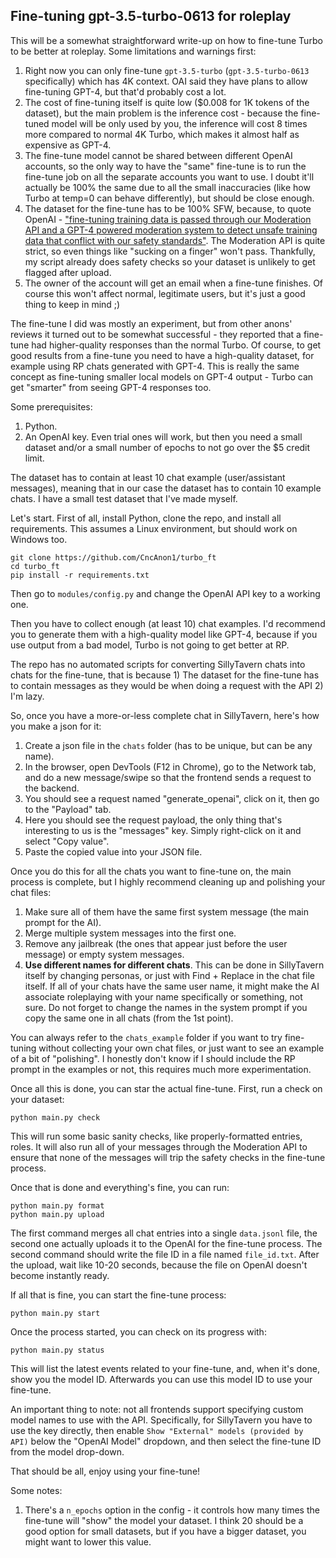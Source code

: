 ## Fine-tuning gpt-3.5-turbo-0613 for roleplay

This will be a somewhat straightforward write-up on how to fine-tune Turbo to be better at roleplay.
Some limitations and warnings first:
1) Right now you can only fine-tune `gpt-3.5-turbo` (`gpt-3.5-turbo-0613` specifically) which has 4K context. OAI said they have plans to allow fine-tuning GPT-4, but that'd probably cost a lot.
2) The cost of fine-tuning itself is quite low ($0.008 for 1K tokens of the dataset), but the main problem is the inference cost - because the fine-tuned model will be only used by you, the inference will cost 8 times more compared to normal 4K Turbo, which makes it almost half as expensive as GPT-4.
3) The fine-tune model cannot be shared between different OpenAI accounts, so the only way to have the "same" fine-tune is to run the fine-tune job on  all the separate accounts you want to use. I doubt it'll actually be 100% the same due to all the small inaccuracies (like how Turbo at temp=0 can behave differently), but should be close enough.
4) The dataset for the fine-tune has to be 100% SFW, because, to quote OpenAI - ["fine-tuning training data is passed through our Moderation API and a GPT-4 powered moderation system to detect unsafe training data that conflict with our safety standards"](https://openai.com/blog/gpt-3-5-turbo-fine-tuning-and-api-updates). The Moderation API is quite strict, so even things like "sucking on a finger" won't pass. Thankfully, my script already does safety checks so your dataset is unlikely to get flagged after upload.
5) The owner of the account will get an email when a fine-tune finishes. Of course this won't affect normal, legitimate users, but it's just a good thing to keep in mind ;)

The fine-tune I did was mostly an experiment, but from other anons' reviews it turned out to be somewhat successful - they reported that a fine-tune had higher-quality responses than the normal Turbo. Of course, to get good results from a fine-tune you need to have a high-quality dataset, for example using RP chats generated with GPT-4. This is really the same concept as fine-tuning smaller local models on GPT-4 output - Turbo can get "smarter" from seeing GPT-4 responses too.

Some prerequisites:
1) Python.
2) An OpenAI key. Even trial ones will work, but then you need a small dataset and/or a small number of epochs to not go over the $5 credit limit.


The dataset has to contain at least 10 chat example (user/assistant messages), meaning that in our case the dataset has to contain 10 example chats. I have a small test dataset that I've made myself.

Let's start. First of all, install Python, clone the repo, and install all requirements. This assumes a Linux environment, but should work on Windows too.
```
git clone https://github.com/CncAnon1/turbo_ft
cd turbo_ft
pip install -r requirements.txt
```

Then go to `modules/config.py` and change the OpenAI API key to a working one. 

Then you have to collect enough (at least 10) chat examples. I'd recommend you to generate them with a high-quality model like GPT-4, because if you use output from a bad model, Turbo is not going to get better at RP.

The repo has no automated scripts for converting SillyTavern chats into chats for the fine-tune, that is because 1) The dataset for the fine-tune has to contain messages as they would be when doing a request with the API 2) I'm lazy.

So, once you have a more-or-less complete chat in SillyTavern, here's how you make a json for it:
1) Create a json file in the `chats` folder (has to be unique, but can be any name).
2) In the browser, open DevTools (F12 in Chrome), go to the Network tab, and do a new message/swipe so that the frontend sends a request to the backend.
3) You should see a request named "generate_openai", click on it, then go to the "Payload" tab.
4) Here you should see the request payload, the only thing that's interesting to us is the "messages" key. Simply right-click on it and select "Copy value".
5) Paste the copied value into your JSON file.

Once you do this for all the chats you want to fine-tune on, the main process is complete, but I highly recommend cleaning up and polishing your chat files:
1) Make sure all of them have the same first system message (the main prompt for the AI).
2) Merge multiple system messages into the first one.
3) Remove any jailbreak (the ones that appear just before the user message) or empty system messages.
4) **Use different names for different chats**. This can be done in SillyTavern itself by changing personas, or just with Find + Replace in the chat file itself. If all of your chats have the same user name, it might make the AI associate roleplaying with your name specifically or something, not sure. Do not forget to change the names in the system prompt if you copy the same one in all chats (from the 1st point).

You can always refer to the `chats_example` folder if you want to try fine-tuning without collecting your own chat files, or just want to see an example of a bit of "polishing". I honestly don't know if I should include the RP prompt in the examples or not, this requires much more experimentation.

Once all this is done, you can star the actual fine-tune.
First, run a check on your dataset:
```
python main.py check
```

This will run some basic sanity checks, like properly-formatted entries, roles. It will also run all of your messages through the Moderation API to ensure that none of the messages will trip the safety checks in the fine-tune process.

Once that is done and everything's fine, you can run:
```
python main.py format
python main.py upload
```

The first command merges all chat entries into a single `data.jsonl` file, the second one actually uploads it to the OpenAI for the fine-tune process. The second command should write the file ID in a file named `file_id.txt`. After the upload, wait like 10-20 seconds, because the file on OpenAI doesn't become instantly ready.

If all that is fine, you can start the fine-tune process:
```
python main.py start
```

Once the process started, you can check on its progress with:
```
python main.py status
```

This will list the latest events related to your fine-tune, and, when it's done, show you the model ID. Afterwards you can use this model ID to use your fine-tune. 

An important thing to note: not all frontends support specifying custom model names to use with the API. Specifically, for SillyTavern you have to use the key directly, then enable `Show "External" models (provided by API)` below the "OpenAI Model" dropdown, and then select the fine-tune ID from the model drop-down.

That should be all, enjoy using your fine-tune!


Some notes:
1) There's a `n_epochs` option in the config - it controls how many times the fine-tune will "show" the model your dataset. I think 20 should be a good option for small datasets, but if you have a bigger dataset, you might want to lower this value.